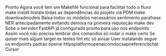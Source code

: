 Pronto Agora você tem um Makefile funcional para facilitar todo o fluxo
 make install
Instala todas as dependências do projeto via PDM
 make downloadmodels
Baixa todos os modelos necessários sentimento paráfrase NER antecipadamente evitando demora na primeira requisição
 make dev
Sobe o servidor FastAPI já configurado pronto para uso nos endpoints
Assim você não precisa lembrar dos comandos  só rodar o make certo
Se quiser mais algum target ex testes lint etc só avisar
User
instalando segue os endpoints padrao openai
httpsplatformopenaicomdocsapireferencechat
Cursor
